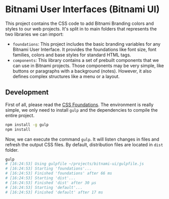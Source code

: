 # Bitnami User Interfaces (Bitnami UI)

This project contains the CSS code to add Bitnami Branding colors and styles to our web projects. It's split in to main folders that represents the two libraries we can import:

* `foundations`: This project includes the basic branding variables for any Bitnami User Interface. It provides the foundations like font size, font families, colors and base styles for standard HTML tags.
* `components`: This library contains a set of prebuilt components that we can use in Bitnami projects. Those components may be very simple, like buttons or paragraphs with a background (notes). However, it also defines complex structures like a menu or a layout.

## Development

First of all, please read the [CSS Foundations](./FOUNDATIONS.md). The environment is really simple, we only need to install `gulp` and the dependencies to compile the entire project.

```sh
npm install -g gulp
npm install
```

Now, we can execute the command `gulp`. It will listen changes in files and refresh the output CSS files. By default, distribution files are located in `dist` folder.

```sh
gulp
# [16:24:53] Using gulpfile ~/projects/bitnami-ui/gulpfile.js
# [16:24:53] Starting 'foundations'...
# [16:24:53] Finished 'foundations' after 66 ms
# [16:24:53] Starting 'dist'...
# [16:24:53] Finished 'dist' after 30 μs
# [16:24:53] Starting 'default'...
# [16:24:53] Finished 'default' after 17 ms
```
